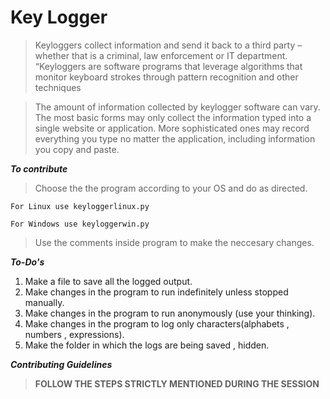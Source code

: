 # Key Logger

> Keyloggers collect information and send it back to a third party – whether that is a criminal, law enforcement or IT department. “Keyloggers are software programs that leverage algorithms that monitor keyboard strokes through pattern recognition and other techniques

> The amount of information collected by keylogger software can vary. The most basic forms may only collect the information typed into a single website or application. More sophisticated ones may record everything you type no matter the application, including information you copy and paste.


*__To contribute__*

> Choose the the program according to your OS and do as directed.
    
    For Linux use keyloggerlinux.py

    For Windows use keyloggerwin.py

> Use the comments inside program to make the neccesary changes.    

*__To-Do's__*

1. Make a file to save all the logged output.
2. Make changes in the program to run indefinitely unless stopped manually.
3. Make changes in the program to run anonymously (use your thinking).
4. Make changes in the program to log only characters(alphabets , numbers , expressions).
5. Make the folder in which the logs are being saved , hidden.

*__Contributing Guidelines__*

> **FOLLOW THE STEPS STRICTLY MENTIONED DURING THE SESSION**



